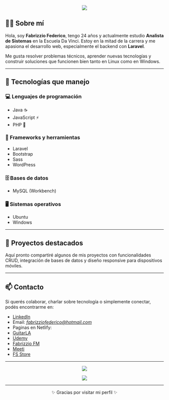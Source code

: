 <!-- Encabezado animado -->
<div align="center">
  <img src="https://readme-typing-svg.herokuapp.com?font=Fira+Code&size=25&pause=1000&color=00F7FF&center=true&vCenter=true&width=435&lines=Hola%2C+soy+Fabrizzio+Federico;Analista+de+Sistemas+en+formaci%C3%B3n;Apasionado+por+el+desarrollo+web+y+backend](https://readme-typing-svg.herokuapp.com/?font=Fira+Code&size=25&pause=1000&color=00F7FF&center=true&vCenter=true&width=435&lines=Hola%2C+soy+Fabrizzio+Federico;" />
</div>

<!-- Sobre mí -->
## 👨‍💻 Sobre mí

Hola, soy **Fabrizzio Federico**, tengo 24 años y actualmente estudio **Analista de Sistemas** en la Escuela Da Vinci. Estoy en la mitad de la carrera y me apasiona el desarrollo web, especialmente el backend con **Laravel**.

Me gusta resolver problemas técnicos, aprender nuevas tecnologías y construir soluciones que funcionen bien tanto en Linux como en Windows.

---

## 🧠 Tecnologías que manejo

### 💻 Lenguajes de programación
- Java ☕
- JavaScript ⚡
- PHP 🐘

### 🧰 Frameworks y herramientas
- Laravel
- Bootstrap
- Sass
- WordPress

### 🗄️ Bases de datos
- MySQL (Workbench)

### 🖥️ Sistemas operativos
- Ubuntu
- Windows

---

## 🚀 Proyectos destacados

Aquí pronto compartiré algunos de mis proyectos con funcionalidades CRUD, integración de bases de datos y diseño responsive para dispositivos móviles.

---

## 📫 Contacto

Si querés colaborar, charlar sobre tecnología o simplemente conectar, podés encontrarme en:

- <a href="https://www.linkedin.com/in/fabrizzio-nicolas-federico-bruno-4010691b4/">LinkedIn</a>
- Email: *fabrizziofederico@hotmail.com*
- Paginas en Netlify:
- <a href="https://quinto-proyecto-bootstrap-fabrizzio.netlify.app/">GuitarLA</a>
- <a href="https://cuarto-proyecto-bootstrap-fabrizzio.netlify.app/">Udemy</a>
- <a href="https://tercer-proyecto-bootstrap-fabrizzio.netlify.app/">Fabrizzio FM</a>
- <a href="https://segundo-proyecto-bootstrap-fabrizzio.netlify.app/">Meeti</a>
- <a href="https://primer-proyecto-bootstrap-fabrizzio.netlify.app/">FS Store</a>

---

<p align="center">
  <img src="https://github-readme-stats.vercel.app/api?username=FabrizzioFederico&show_icons=true&theme=radical" />
</p>

<p align="center">
  <img src="https://github-readme-streak-stats.herokuapp.com/?user=FabrizzioFederico&theme=radical" />
</p>

---

<p align="center">✨ Gracias por visitar mi perfil ✨</p>
